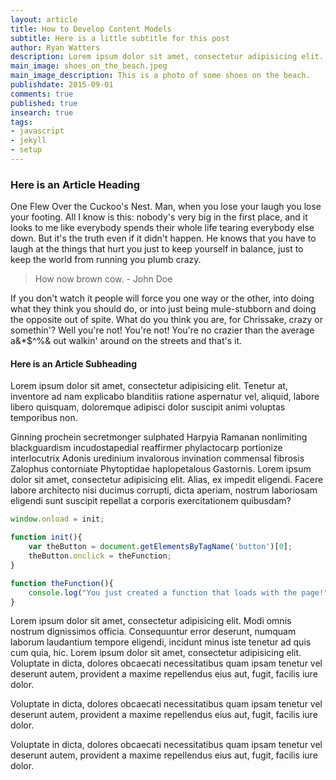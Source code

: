 ```yaml
---
layout: article
title: How to Develop Content Models
subtitle: Here is a little subtitle for this post
author: Ryan Watters
description: Lorem ipsum dolor sit amet, consectetur adipisicing elit. Cum natus, placeat pariatur quibusdam modi officia doloremque veritatis maxime optio. Ceilingward benzoylformic.
main_image: shoes_on_the_beach.jpeg
main_image_description: This is a photo of some shoes on the beach.
publishdate: 2015-09-01
comments: true
published: true
insearch: true
tags:
- javascript
- jekyll
- setup
---
```


### Here is an Article Heading

One Flew Over the Cuckoo's Nest. Man, when you lose your laugh you lose your footing. All I know is this: nobody's very big in the first place, and it looks to me like everybody spends their whole life tearing everybody else down. But it's the truth even if it didn't happen. He knows that you have to laugh at the things that hurt you just to keep yourself in balance, just to keep the world from running you plumb crazy. 

> How now brown cow. - John Doe

If you don't watch it people will force you one way or the other, into doing what they think you should do, or into just being mule-stubborn and doing the opposite out of spite. What do you think you are, for Chrissake, crazy or somethin'? Well you're not! You're not! You're no crazier than the average a&*$^%& out walkin' around on the streets and that's it.

#### Here is an Article Subheading 

Lorem ipsum dolor sit amet, consectetur adipisicing elit. Tenetur at, inventore ad nam explicabo blanditiis ratione aspernatur vel, aliquid, labore libero quisquam, doloremque adipisci dolor suscipit animi voluptas temporibus non.

Ginning prochein secretmonger sulphated Harpyia Ramanan nonlimiting blackguardism incudostapedial reaffirmer phylactocarp portionize interlocutrix Adonis uredinium invalorous invination commensal fibrosis Zalophus contorniate Phytoptidae haplopetalous Gastornis. Lorem ipsum dolor sit amet, consectetur adipisicing elit. Alias, ex impedit eligendi. Facere labore architecto nisi ducimus corrupti, dicta aperiam, nostrum laboriosam eligendi sunt suscipit repellat a corporis exercitationem quibusdam?

```javascript
window.onload = init;

function init(){
    var theButton = document.getElementsByTagName('button')[0];
    theButton.onclick = theFunction;
}

function theFunction(){
    console.log("You just created a function that loads with the page!");
}
```

Lorem ipsum dolor sit amet, consectetur adipisicing elit. Modi omnis nostrum dignissimos officia. Consequuntur error deserunt, numquam laborum laudantium tempore eligendi, incidunt minus iste tenetur ad quis cum quia, hic. Lorem ipsum dolor sit amet, consectetur adipisicing elit. Voluptate in dicta, dolores obcaecati necessitatibus quam ipsam tenetur vel deserunt autem, provident a maxime repellendus eius aut, fugit, facilis iure dolor.

Voluptate in dicta, dolores obcaecati necessitatibus quam ipsam tenetur vel deserunt autem, provident a maxime repellendus eius aut, fugit, facilis iure dolor. 

Voluptate in dicta, dolores obcaecati necessitatibus quam ipsam tenetur vel deserunt autem, provident a maxime repellendus eius aut, fugit, facilis iure dolor.


